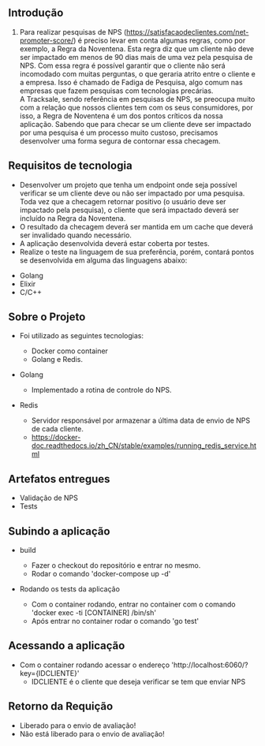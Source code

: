 ## Introdução
1. Para realizar pesquisas de NPS (https://satisfacaodeclientes.com/net-promoter-score/) é preciso levar em conta algumas regras, como por exemplo, a Regra da Noventena. Esta regra diz que um cliente não deve ser impactado em menos de 90 dias mais de uma vez pela pesquisa de NPS. Com essa regra é possível garantir que o cliente não será incomodado com muitas perguntas, o que geraria atrito entre o cliente e a empresa. Isso é chamado de Fadiga de Pesquisa, algo comum nas empresas que fazem pesquisas com tecnologias precárias.   
 A Tracksale, sendo referência em pesquisas de NPS, se preocupa muito com a relação que nossos clientes tem com os seus consumidores, por isso, a Regra de Noventena é um dos pontos críticos da nossa aplicação. Sabendo que para checar se um cliente deve ser impactado por uma pesquisa é um processo muito custoso, precisamos desenvolver uma forma segura de contornar essa checagem. 

## Requisitos de tecnologia

* Desenvolver um projeto que tenha um endpoint onde seja possível verificar se um cliente deve ou não ser impactado por uma pesquisa.
Toda vez que a checagem retornar positivo (o usuário deve ser impactado pela pesquisa), o cliente que será impactado deverá ser incluído na Regra da Noventena.
* O resultado da checagem deverá ser mantida em um cache que deverá ser invalidado quando necessário.
* A aplicação desenvolvida deverá estar coberta por testes.
* Realize o teste na linguagem de sua preferência, porém, contará pontos se desenvolvida em alguma das linguagens abaixo:
 - Golang
 - Elixir
 - C/C++

## Sobre o Projeto
* Foi utilizado as seguintes tecnologias:
    - Docker como container
    - Golang e Redis.

* Golang
    - Implementado a rotina de controle do NPS.

* Redis
    - Servidor responsável por armazenar a última data de envio de NPS de cada cliente.
    - https://docker-doc.readthedocs.io/zh_CN/stable/examples/running_redis_service.html

## Artefatos entregues
* Validação de NPS
* Tests

## Subindo a aplicação
* build
    - Fazer o checkout do repositório e entrar no mesmo.
    - Rodar o comando 'docker-compose up -d'

* Rodando os tests da aplicação
    - Com o container rodando, entrar no container com o comando 'docker exec -ti [CONTAINER] /bin/sh'
    - Após entrar no container rodar o comando 'go test'

## Acessando a aplicação
* Com o container rodando acessar o endereço 'http://localhost:6060/?key={IDCLIENTE}'
    - IDCLIENTE é o cliente que deseja verificar se tem que enviar NPS

## Retorno da Requição
* Liberado para o envio de avaliação!
* Não está liberado para o envio de avaliação!